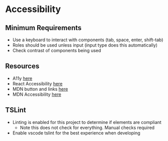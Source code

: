 # Accessibility

## Minimum Requirements
* Use a keyboard to interact with components (tab, space, enter, shift-tab)
* Roles should be used unless input (input type does this automatically)
* Check contrast of components being used

## Resources
* A11y [here](http://a11yproject.com/checklist.html)
* React Accessibility [here](https://reactjs.org/docs/accessibility.html)
* MDN button and links [here](https://developer.mozilla.org/en-US/docs/Web/Accessibility/ARIA/ARIA_Techniques/Using_the_button_role)
* MDN Accessibility [here](https://developer.mozilla.org/en-US/docs/Web/Accessibility/ARIA)

## TSLint
- Linting is enabled for this project to determine if elements are compliant
    * Note this does not check for everything. Manual checks required
- Enable vscode tslint for the best experience when developing